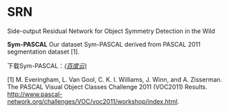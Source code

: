 # SRN
Side-output Residual Network for Object Symmetry Detection in the Wild

**Sym-PASCAL**
Our dataset Sym-PASCAL derived from PASCAL 2011 segmentation dataset [1].

下载Sym-PASCAL：[*(百度云)*](http://pan.baidu.com/s/1bXvlbK)

[1]  M. Everingham, L. Van Gool, C. K. I. Williams, J. Winn, and A. Zisserman. The PASCAL Visual Object Classes Challenge 2011 (VOC2011) Results. http://www.pascal-network.org/challenges/VOC/voc2011/workshop/index.html.
